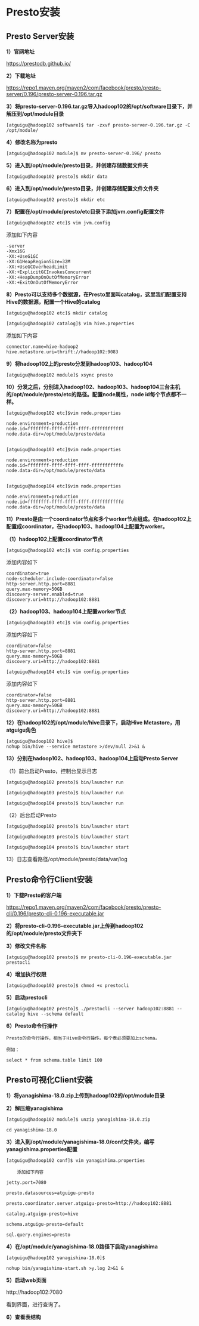 #  Presto安装

##  **Presto** Server安装

**1）官网地址**

https://prestodb.github.io/

**2）下载地址**

https://repo1.maven.org/maven2/com/facebook/presto/presto-server/0.196/presto-server-0.196.tar.gz 

**3）将presto-server-0.196.tar.gz导入hadoop102的/opt/software目录下，并解压到/opt/module目录**

```shell
[atguigu@hadoop102 software]$ tar -zxvf presto-server-0.196.tar.gz -C /opt/module/
```

**4）修改名称为presto**

```shell
[atguigu@hadoop102 module]$ mv presto-server-0.196/ presto
```

**5）进入到/opt/module/presto目录，并创建存储数据文件夹**

```shell
[atguigu@hadoop102 presto]$ mkdir data
```

**6）进入到/opt/module/presto目录，并创建存储配置文件文件夹**

```shell
[atguigu@hadoop102 presto]$ mkdir etc
```

**7）配置在/opt/module/presto/etc目录下添加jvm.config配置文件**

```shell
[atguigu@hadoop102 etc]$ vim jvm.config
```

添加如下内容

```shell
-server
-Xmx16G
-XX:+UseG1GC
-XX:G1HeapRegionSize=32M
-XX:+UseGCOverheadLimit
-XX:+ExplicitGCInvokesConcurrent
-XX:+HeapDumpOnOutOfMemoryError
-XX:+ExitOnOutOfMemoryError
```

**8）Presto可以支持多个数据源，在Presto里面叫catalog，这里我们配置支持Hive的数据源，配置一个Hive的catalog**

```shell
[atguigu@hadoop102 etc]$ mkdir catalog

[atguigu@hadoop102 catalog]$ vim hive.properties 
```

添加如下内容

```shell
connector.name=hive-hadoop2
hive.metastore.uri=thrift://hadoop102:9083
```

**9）将hadoop102上的presto分发到hadoop103、hadoop104**

```shell
[atguigu@hadoop102 module]$ xsync presto
```

**10）分发之后，分别进入hadoop102、hadoop103、hadoop104三台主机的/opt/module/presto/etc的路径。配置node属性，node id每个节点都不一样。**

```shell
[atguigu@hadoop102 etc]$vim node.properties

node.environment=production
node.id=ffffffff-ffff-ffff-ffff-ffffffffffff
node.data-dir=/opt/module/presto/data


[atguigu@hadoop103 etc]$vim node.properties

node.environment=production
node.id=ffffffff-ffff-ffff-ffff-fffffffffffe
node.data-dir=/opt/module/presto/data


[atguigu@hadoop104 etc]$vim node.properties

node.environment=production
node.id=ffffffff-ffff-ffff-ffff-fffffffffffd
node.data-dir=/opt/module/presto/data
```

**11）Presto是由一个coordinator节点和多个worker节点组成。在hadoop102上配置成coordinator，在hadoop103、hadoop104上配置为worker。**

**（1）hadoop102上配置coordinator节点**

```
[atguigu@hadoop102 etc]$ vim config.properties
```

添加内容如下

```shell
coordinator=true
node-scheduler.include-coordinator=false
http-server.http.port=8881
query.max-memory=50GB
discovery-server.enabled=true
discovery.uri=http://hadoop102:8881
```

**（2）hadoop103、hadoop104上配置worker节点**

```shell
[atguigu@hadoop103 etc]$ vim config.properties
```

添加内容如下

```shell
coordinator=false
http-server.http.port=8881
query.max-memory=50GB
discovery.uri=http://hadoop102:8881
```

```shell
[atguigu@hadoop104 etc]$ vim config.properties
```

添加内容如下

```
coordinator=false
http-server.http.port=8881
query.max-memory=50GB
discovery.uri=http://hadoop102:8881
```

**12）在hadoop102的/opt/module/hive目录下，启动Hive Metastore，用atguigu角色**

```
[atguigu@hadoop102 hive]$
nohup bin/hive --service metastore >/dev/null 2>&1 &
```

**13）分别在hadoop102、hadoop103、hadoop104上启动Presto Server**

（1）前台启动Presto，控制台显示日志

```shell
[atguigu@hadoop102 presto]$ bin/launcher run

[atguigu@hadoop103 presto]$ bin/launcher run

[atguigu@hadoop104 presto]$ bin/launcher run
```

（2）后台启动Presto

```shell
[atguigu@hadoop102 presto]$ bin/launcher start

[atguigu@hadoop103 presto]$ bin/launcher start

[atguigu@hadoop104 presto]$ bin/launcher start
```

13）日志查看路径/opt/module/presto/data/var/log

## Presto命令行Client安装

**1）下载Presto的客户端**

<https://repo1.maven.org/maven2/com/facebook/presto/presto-cli/0.196/presto-cli-0.196-executable.jar>

**2）将presto-cli-0.196-executable.jar上传到hadoop102的/opt/module/presto文件夹下**

**3）修改文件名称**

```shell
[atguigu@hadoop102 presto]$ mv presto-cli-0.196-executable.jar  prestocli
```

**4）增加执行权限**

```shell
[atguigu@hadoop102 presto]$ chmod +x prestocli
```

**5）启动prestocli**

```shell
[atguigu@hadoop102 presto]$ ./prestocli --server hadoop102:8881 --catalog hive --schema default
```

**6）Presto命令行操作**

```shell
Presto的命令行操作，相当于Hive命令行操作。每个表必须要加上schema。

例如：

select * from schema.table limit 100
```



##  Presto可视化Client安装

**1）将yanagishima-18.0.zip上传到hadoop102的/opt/module目录**

**2）解压缩yanagishima**

```
[atguigu@hadoop102 module]$ unzip yanagishima-18.0.zip

cd yanagishima-18.0
```

**3）进入到/opt/module/yanagishima-18.0/conf文件夹，编写yanagishima.properties配置**

```
[atguigu@hadoop102 conf]$ vim yanagishima.properties

	添加如下内容

jetty.port=7080

presto.datasources=atguigu-presto

presto.coordinator.server.atguigu-presto=http://hadoop102:8881

catalog.atguigu-presto=hive

schema.atguigu-presto=default

sql.query.engines=presto
```

**4）在/opt/module/yanagishima-18.0路径下启动yanagishima**

```shell
[atguigu@hadoop102 yanagishima-18.0]$

nohup bin/yanagishima-start.sh >y.log 2>&1 &
```

**5）启动web页面**

http://hadoop102:7080 

看到界面，进行查询了。

**6）查看表结构**